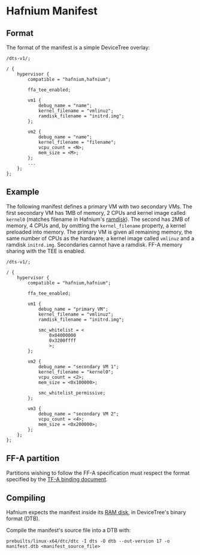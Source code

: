 # Hafnium Manifest

## Format

The format of the manifest is a simple DeviceTree overlay:

```
/dts-v1/;

/ {
	hypervisor {
		compatible = "hafnium,hafnium";

		ffa_tee_enabled;

		vm1 {
			debug_name = "name";
			kernel_filename = "vmlinuz";
			ramdisk_filename = "initrd.img";
		};

		vm2 {
			debug_name = "name";
			kernel_filename = "filename";
			vcpu_count = <N>;
			mem_size = <M>;
		};
		...
	};
};
```

## Example

The following manifest defines a primary VM with two secondary VMs. The first
secondary VM has 1MB of memory, 2 CPUs and kernel image called `kernel0`
(matches filename in Hafnium's [ramdisk](HafniumRamDisk.md)). The second has 2MB
of memory, 4 CPUs and, by omitting the `kernel_filename` property, a kernel
preloaded into memory. The primary VM is given all remaining memory, the same
number of CPUs as the hardware, a kernel image called `vmlinuz` and a ramdisk
`initrd.img`. Secondaries cannot have a ramdisk. FF-A memory sharing with the
TEE is enabled.

```
/dts-v1/;

/ {
	hypervisor {
		compatible = "hafnium,hafnium";

		ffa_tee_enabled;

		vm1 {
			debug_name = "primary VM";
			kernel_filename = "vmlinuz";
			ramdisk_filename = "initrd.img";

			smc_whitelist = <
				0x04000000
				0x3200ffff
				>;
		};

		vm2 {
			debug_name = "secondary VM 1";
			kernel_filename = "kernel0";
			vcpu_count = <2>;
			mem_size = <0x100000>;

			smc_whitelist_permissive;
		};

		vm3 {
			debug_name = "secondary VM 2";
			vcpu_count = <4>;
			mem_size = <0x200000>;
		};
	};
};
```

## FF-A partition
Partitions wishing to follow the FF-A specification must respect the
format specified by the [TF-A binding document](https://trustedfirmware-a.readthedocs.io/en/latest/components/ffa-manifest-binding.html).

## Compiling

Hafnium expects the manifest inside its [RAM disk](HafniumRamDisk.md),
in DeviceTree's binary format (DTB).

Compile the manifest's source file into a DTB with:
```shell
prebuilts/linux-x64/dtc/dtc -I dts -O dtb --out-version 17 -o manifest.dtb <manifest_source_file>
```
